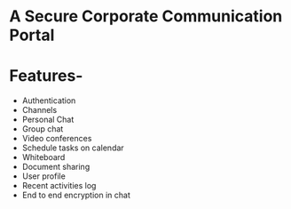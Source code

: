 # A Secure Corporate Communication Portal 

# Features-
- Authentication
- Channels
- Personal Chat
- Group chat
- Video conferences
- Schedule tasks on calendar
- Whiteboard
- Document sharing
- User profile
- Recent activities log
- End to end encryption in chat 
